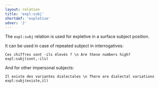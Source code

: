 ```yaml
---
layout: relation
title: 'expl:subj'
shortdef: 'expletive'
udver: '2'
---
```


The `expl:subj` relation is used for expletive in a surface subject position.

It can be used in case of repeated subject in interrogatives:

~~~ sdparse
Ces chiffres sont -ils élevés ? \n Are these numbers high?
expl:subj(sont,-ils)
~~~

And for other impersonal subjects:

~~~ sdparse
Il existe des variantes dialectales \n There are dialectal variations
expl:subj(existe,il)
~~~
<!-- Interlanguage links updated Po 11. listopadu 2024, 20:10:54 CET -->
